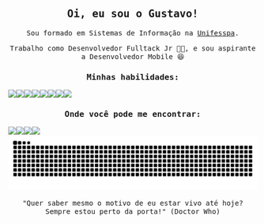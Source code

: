 
<h2 align="center"><samp>Oi, eu sou o Gustavo!</samp></h2>

<p align="center"><samp>Sou formado em Sistemas de Informação na <a href="https://www.unifesspa.edu.br/">Unifesspa</a>.</samp></p>
<p align="center"><samp>Trabalho como Desenvolvedor Fulltack Jr 👨‍💻, e sou aspirante a Desenvolvedor Mobile 😆</samp></p>

<h3 align="center"><samp>Minhas habilidades:</samp></h3>

<div style="width: 100%; display: flex;" align="center">
  <img src="https://img.shields.io/badge/-HTML5-grey?style=flat-square&logo=HTML5&logoColor=white&labelColor=E34F26" />
  <img src="https://img.shields.io/badge/-CSS3-grey?style=flat-square&logo=CSS3&logoColor=white&labelColor=1572B6" />
  <img src="https://img.shields.io/badge/-Javascript-grey?style=flat-square&logo=Javascript&logoColor=black&labelColor=F7DF1E" />
  <img src="https://img.shields.io/badge/-TypeScript-grey?style=flat-square&logo=TypeScript&logoColor=white&labelColor=3178C6" />
  <img src="https://img.shields.io/badge/-React-grey?style=flat-square&logo=React&logoColor=black&labelColor=61DAFB" />
  <img src="https://img.shields.io/badge/-Chakra%20UI-grey?style=flat-square&logo=Chakra-UI&logoColor=white&labelColor=319795" />
  <img src="https://img.shields.io/badge/-styled--components-grey?style=flat-square&logo=styled-components&logoColor=black&labelColor=DB7093" />
  <img src="https://img.shields.io/badge/-Sass-grey?style=flat-square&logo=SASS&logoColor=white&labelColor=CC6699" />
</div>

<h3 align="center"><samp>Onde você pode me encontrar:</samp></h3>

<div style="width: 100%; display: flex;" align="center">
  <a href="mailto:gustavocrvl42@gmail.com" target="_blank">
    <img src="https://img.shields.io/badge/Gmail-D14836?style=for-the-badge&logo=gmail&logoColor=white&link=mailto:gustavocrvl42@gmail.com" />
  </a>
  <a href="https://www.linkedin.com/in/gustavocrvls" target="_blank">
    <img src="https://img.shields.io/badge/-LinkedIn-blue?style=for-the-badge&logo=Linkedin&logoColor=white&link=https://www.linkedin.com/in/gustavocrvls" />
  </a>
  <a href="https://www.instagram.com/gustavocrvls" target="_blank">
    <img src="https://img.shields.io/badge/-Instagram-E4405F?style=for-the-badge&logo=Instagram&logoColor=white&link=https://www.instagram.com/gustavocrvls" />
  </a>
  <a href="https://dev.to/gustavocrvls" target="_blank">
    <img src="https://img.shields.io/badge/-DEV.to-0A0A0A?style=for-the-badge&logo=dev.to&logoColor=white&link=https://dev.to/gustavocrvls" />
  </a>
</div>

<div align="center">
  <img src="https://github.com/gustavocrvls/gustavocrvls/blob/output/github-contribution-grid-snake.svg">
</div>

<p align="center">
  <samp>
    "Quer saber mesmo o motivo de eu estar vivo até hoje? Sempre estou perto da porta!" (Doctor Who)
  </samp>
</p>
